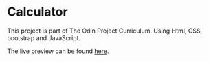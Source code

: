# Calculator
This project is part of The Odin Project Curriculum. Using Html, CSS, bootstrap and JavaScript.

The live preview can be found [here](https://fuaberu.github.io/Library/).
